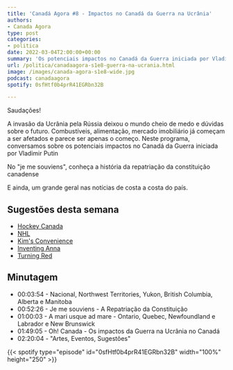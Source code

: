 ```yaml
---
title: 'Canadá Agora #8 - Impactos no Canadá da Guerra na Ucrânia'
authors:
- Canada Agora
type: post
categories:
- politica
date: 2022-03-04T2:00:00+00:00
summary: 'Os potenciais impactos no Canadá da Guerra iniciada por Vladimir Putin'
url: /politica/canadaagora-s1e8-guerra-na-ucrania.html
image: /images/canada-agora-s1e8-wide.jpg
podcast: canadaagora
spotify: 0sfHtf0b4prR41EGRbn32B

---
```


Saudações!

A invasão da Ucrânia pela Rússia deixou o mundo cheio de medo e dúvidas sobre o futuro. Combustíveis, alimentação, mercado imobiliário já começam a ser afetados e parece ser apenas o começo. Neste programa, conversamos sobre os potenciais impactos no Canadá da Guerra iniciada por Vladimir Putin

No "je me souviens", conheça a história da repatriação da constituição canadense

E ainda, um grande geral nas notícias de costa a costa do país.

## Sugestões desta semana
- [Hockey Canada](https://www.hockeycanada.ca)
- [NHL](https://www.nhl.com/)
- [Kim's Convenience](https://www.cbc.ca/kimsconvenience/m_site/)
- [Inventing Anna](https://www.imdb.com/title/tt8740976/)
- [Turning Red](https://movies.disney.com/turning-red)

## Minutagem

- 00:03:54 - Nacional, Northwest Territories, Yukon, British Columbia, Alberta e Manitoba
- 00:52:26 - Je me souviens - A Repatriação da Constituição
- 01:00:03 - A mari usque ad mare - Ontario, Quebec, Newfoundland e Labrador e New Brunswick
- 01:49:05 - Oh! Canada - Os impactos da Guerra na Ucrânia no Canadá
- 02:20:04 - "Artes, Eventos, Sugestões"

{{< spotify type="episode" id="0sfHtf0b4prR41EGRbn32B" width="100%" height="250" >}}
